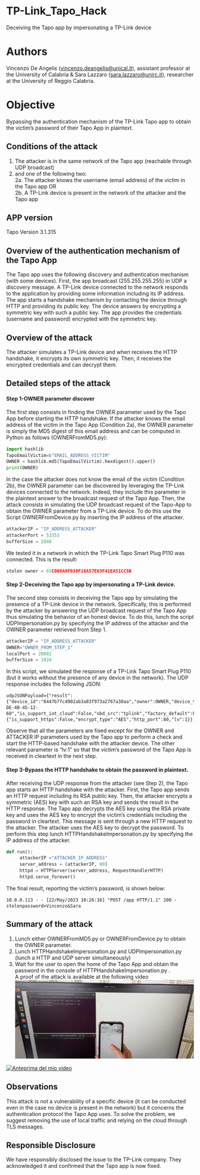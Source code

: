# TP-Link_Tapo_Hack
Deceiving the Tapo app by impersonating a TP-Link device

# Authors
Vincenzo De Angelis (vincenzo.deangelis@unical.it), assistant professor at the University of Calabria & Sara Lazzaro (sara.lazzaro@unirc.it), researcher at the University of Reggio Calabria.

# Objective
Bypassing the authentication mechanism of the TP-Link Tapo app to obtain the victim’s password of their Tapo App in plaintext.

## Conditions of the attack
1.	The attacker is in the same network of the Tapo app (reachable through UDP broadcast) <br>
2. and one of the following two: <br>
2a. The attacker knows the username (email address) of the victim in the Tapo app OR <br>
2b. A TP-Link device is present in the network of the attacker and the Tapo app

## APP version
Tapo Version 3.1.315

## Overview of the authentication mechanism of the Tapo App
The Tapo app uses the following discovery and authentication mechanism (with some devices). First, the app broadcast (255.255.255.255) in UDP a discovery message. A TP-Link device connected to the network responds to the application by providing some information including its IP address. The app starts a handshake mechanism by contacting the device through HTTP and providing its public key. The device answers by encrypting a symmetric key with such a public key. The app provides the credentials (username and password) encrypted with the symmetric key.

## Overview of the attack
The attacker simulates a TP-Link device and when receives the HTTP handshake, it encrypts its own symmetric key. Then, it receives the encrypted credentials and can decrypt them.

## Detailed steps of the attack

#### Step 1-OWNER parameter discover
The first step consists in finding the OWNER parameter used by the Tapo App before starting the HTTP handshake.
If the attacker knows the email address of the victim in the Tapo App (Condition 2a), the OWNER parameter is simply the MD5 digest of this email address and can be computed in Python as follows (OWNERFromMD5.py):

```python
import hashlib
TapoEmailVictim=b"EMAIL_ADDRESS_VICTIM"
OWNER = hashlib.md5(TapoEmailVictim).hexdigest().upper()
print(OWNER)
```

In the case the attacker does not know the email of the victim (Condition 2b), the OWNER parameter can be discovered by leveraging the TP-Link devices connected to the network. Indeed, they include this parameter in the plaintext answer to the broadcast request of the Tapo App. 
Then, the attack consists in simulating the UDP broadcast request of the Tapo-App to obtain the OWNER parameter from a TP-Link device. 
To do this use the Script OWNERFromDevice.py by inserting the IP address of the attacker.

```python
attackerIP = "IP_ADDRESS_ATTACKER"
attackerPort = 53353
bufferSize = 2048
```

We tested it in a network in which the TP-Link Tapo Smart Plug P110 was connected.
This is the result:

```python
stolen owner = 65C008A8F038F16A57E63F41EA51CC5B
```


#### Step 2-Deceiving the Tapo app by impersonating a TP-Link device.
The second step consists in deceiving the Tapo app by simulating the presence of a TP-Link device in the network. Specifically, this is performed by the attacker by answering the UDP broadcast request of the Tapo App thus simulating the behavior of an honest device. 
To do this, lunch the script UDPImpersonation.py by specifying the IP address of the attacker and the OWNER parameter retrieved from Step 1.

```python
attackerIP = "IP_ADDRESS_ATTACKER"
OWNER="OWNER_FROM_STEP_1"
localPort = 20002
bufferSize = 1024
```

In this script, we simulated the response of a TP-Link Tapo Smart Plug P110 (but it works without the presence of any device in the network).
The UDP response includes the following JSON:

```
udpJSONPayload={"result":{"device_id":"6447b7fc4902ab3a83f973a2767a38aa","owner":OWNER,"device_type":"SMART.TAPOPLUG","device_model":"P110(EU)","ip":attackerIP,"mac":"30-DE-4B-45-12-60","is_support_iot_cloud":False,"obd_src":"tplink","factory_default":False,"mgt_encrypt_schm":{"is_support_https":False,"encrypt_type":"AES","http_port":80,"lv":1}},"error_code":0}
```

Observe that all the parameters are fixed except for the OWNER and ATTACKER IP parameters used by the Tapo app to perform a check and start the HTTP-based handshake with the attacker device. The other relevant parameter is “lv:1” so that the victim’s password of the Tapo App is received in cleartext in the next step.

#### Step 3-Bypass the HTTP handshake to obtain the password in plaintext.
After receiving the UDP response from the attacker (see Step 2), the Tapo app starts an HTTP handshake with the attacker. First, the Tapo app sends an HTTP request including its RSA public key. Then, the attacker encrypts a symmetric (AES) key with such an RSA key and sends the result in the HTTP response. The Tapo app decrypts the AES key using the RSA private key and uses the AES key to encrypt the victim’s credentials including the password in cleartext. This message is sent through a new HTTP request to the attacker. The attacker uses the AES key to decrypt the password.
To perform this step lunch HTTPHandshakeImpersonation.py by specifying the IP address of the attacker.

```python
def run():
     attackerIP ="ATTACKER_IP_ADDRESS"
     server_address = (attackerIP, 80)
     httpd = HTTPServer(server_address, RequestHandlerHTTP)
     httpd.serve_forever()
```
The final result, reporting the victim’s password, is shown below:

```
10.0.0.113 - - [22/May/2023 10:26:16] "POST /app HTTP/1.1" 200 -
stolenpassword=Vincenzo&Sara
```

## Summary of the attack
1. Lunch either OWNERFromMD5.py or OWNERFromDevice.py to obtain the OWNER parameter. 
2. Lunch HTTPHandshakeImpersonation.py and UDPImpersonation.py (lunch a HTTP and UDP server simultaneously) 
3. Wait for the user to open the home of the Tapo App and obtain the password in the console of HTTPHandshakeImpersonation.py . <br>
A proof of the attack is available at the following video [![PoC](https://github.com/SecureScripts/TP-Link_Tapo_Hack/blob/main/preview.png)](https://www.youtube.com/watch?v=RVGytQduaqw)

[![Anteprima del mio video](https://img.youtube.com/vi/RVGytQduaqw/0.jpg)](https://www.youtube.com/watch?v=RVGytQduaqw)





## Observations
This attack is not a vulnerability of a specific device (it can be conducted even in the case no device is present in the network) but it concerns the authentication protocol the Tapo App uses. To solve the problem, we suggest removing the use of local traffic and relying on the cloud through TLS messages.

## Responsible Disclosure
We have responsibly disclosed the issue to the TP-Link company. They acknowledged it and confirmed that the Tapo app is now fixed.

